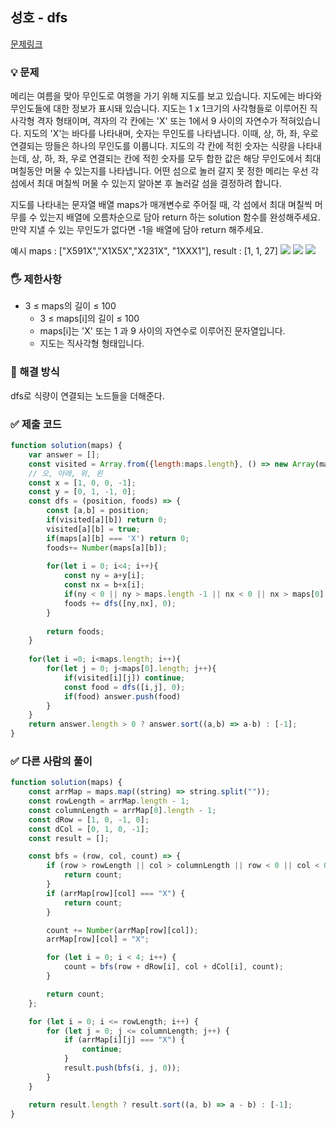 ## 성호 - dfs
[문제링크](https://school.programmers.co.kr/learn/courses/30/lessons/178870)

### 💡 문제
메리는 여름을 맞아 무인도로 여행을 가기 위해 지도를 보고 있습니다. 지도에는 바다와 무인도들에 대한 정보가 표시돼 있습니다. 지도는 1 x 1크기의 사각형들로 이루어진 직사각형 격자 형태이며, 격자의 각 칸에는 'X' 또는 1에서 9 사이의 자연수가 적혀있습니다. 지도의 'X'는 바다를 나타내며, 숫자는 무인도를 나타냅니다. 이때, 상, 하, 좌, 우로 연결되는 땅들은 하나의 무인도를 이룹니다. 지도의 각 칸에 적힌 숫자는 식량을 나타내는데, 상, 하, 좌, 우로 연결되는 칸에 적힌 숫자를 모두 합한 값은 해당 무인도에서 최대 며칠동안 머물 수 있는지를 나타냅니다. 어떤 섬으로 놀러 갈지 못 정한 메리는 우선 각 섬에서 최대 며칠씩 머물 수 있는지 알아본 후 놀러갈 섬을 결정하려 합니다.

지도를 나타내는 문자열 배열 maps가 매개변수로 주어질 때, 각 섬에서 최대 며칠씩 머무를 수 있는지 배열에 오름차순으로 담아 return 하는 solution 함수를 완성해주세요. 만약 지낼 수 있는 무인도가 없다면 -1을 배열에 담아 return 해주세요.

예시
maps : ["X591X","X1X5X","X231X", "1XXX1"], 
result : [1, 1, 27]
![](https://user-images.githubusercontent.com/62426665/206862823-4633fbf1-c075-4d35-b577-26f504dcd332.png)
![](https://user-images.githubusercontent.com/62426665/209070615-ae568f20-cf06-4f88-8d4f-8e9861af2d36.png)
![](https://user-images.githubusercontent.com/62426665/206863265-0a371c69-d4b5-411a-972f-bdc36b90c917.png)

### 🖐️ 제한사항
- 3 ≤ maps의 길이 ≤ 100
    - 3 ≤ maps[i]의 길이 ≤ 100
    - maps[i]는 'X' 또는 1 과 9 사이의 자연수로 이루어진 문자열입니다.
    - 지도는 직사각형 형태입니다.

### 🥸 해결 방식
dfs로 식량이 연결되는 노드들을 더해준다.

### ✅ 제출 코드
``` javascript
function solution(maps) {
    var answer = [];
    const visited = Array.from({length:maps.length}, () => new Array(maps[0].length).fill(false));
    // 오, 아래, 위, 왼
    const x = [1, 0, 0, -1];
    const y = [0, 1, -1, 0];
    const dfs = (position, foods) => {
        const [a,b] = position;
        if(visited[a][b]) return 0;
        visited[a][b] = true;
        if(maps[a][b] === 'X') return 0;
        foods+= Number(maps[a][b]);
        
        for(let i = 0; i<4; i++){
            const ny = a+y[i];
            const nx = b+x[i];
            if(ny < 0 || ny > maps.length -1 || nx < 0 || nx > maps[0].length -1) continue;
            foods += dfs([ny,nx], 0);
        }
        
        return foods;
    }
    
    for(let i =0; i<maps.length; i++){
        for(let j = 0; j<maps[0].length; j++){
            if(visited[i][j]) continue;
            const food = dfs([i,j], 0);
            if(food) answer.push(food)
        }
    }
    return answer.length > 0 ? answer.sort((a,b) => a-b) : [-1];
}
```

### ✅ 다른 사람의 풀이
```javascript
function solution(maps) {
    const arrMap = maps.map((string) => string.split(""));
    const rowLength = arrMap.length - 1;
    const columnLength = arrMap[0].length - 1;
    const dRow = [1, 0, -1, 0];
    const dCol = [0, 1, 0, -1];
    const result = [];

    const bfs = (row, col, count) => {
        if (row > rowLength || col > columnLength || row < 0 || col < 0) {
            return count;
        }
        if (arrMap[row][col] === "X") {
            return count;
        }

        count += Number(arrMap[row][col]);
        arrMap[row][col] = "X";

        for (let i = 0; i < 4; i++) {
            count = bfs(row + dRow[i], col + dCol[i], count);
        }

        return count;
    };

    for (let i = 0; i <= rowLength; i++) {
        for (let j = 0; j <= columnLength; j++) {
            if (arrMap[i][j] === "X") {
                continue;
            }
            result.push(bfs(i, j, 0));
        }
    }

    return result.length ? result.sort((a, b) => a - b) : [-1];
}
```




